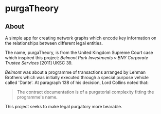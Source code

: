 # purgaTheory

## About

A simple app for creating network graphs which encode key information on the relationships between different legal entities. 

The name, purgaTheory, is from the United Kingdom Supreme Court case which inspired this project: _Belmont Park Investments v BNY Corporate Trustee Services_ \[2011\] UKSC 39. 

_Belmont_ was about a programme of transactions arranged by Lehman Brothers which was initially executed through a special purpose vehicle called 'Dante'. At paragraph 138 of his decision, Lord Collins noted that:

> The contract documentation is of a purgatorial complexity fitting the programme's name. 

This project seeks to make legal purgatory more bearable. 